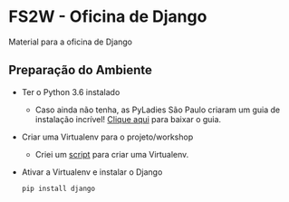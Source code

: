 # FS2W - Oficina de Django

Material para a oficina de Django

## Preparação do Ambiente

* Ter o Python 3.6 instalado
  * Caso ainda não tenha, as PyLadies São Paulo criaram um guia de instalação incrível! [Clique aqui](https://github.com/PyLadiesSP/Cursos/blob/master/Slides_InstallPython_v2.pdf) para baixar o guia.
* Criar uma Virtualenv para o projeto/workshop
  * Criei um [script](https://github.com/patymori/fs2w_django/blob/64a43da3de572bbb21f4281681e8061afebb9667/setup.py) para criar uma Virtualenv.
* Ativar a Virtualenv e instalar o Django

  `pip install django`

